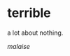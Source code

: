 <!DOCTYPE html>
<html>
<title>malaise/prophetic</title>
<meta name="viewport" content="width=device-width, initial-scale=1">
<link rel="stylesheet" href="https://www.w3schools.com/w3css/4/w3.css">
<body>

<div class="w3-container w3-black">
  <h1>terrible</h1>
</div>



<div class="w3-container">
  <p>a lot about nothing.</p>
</div>

<div class="w3-container w3-black">
   <p style = "font-family:garamond,font-size:16px;font-style:italic;">
  malaise
</div>

</body>
</html> 
